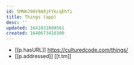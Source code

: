 ```yaml
---
id: 5MNKJ98V9A0jFYkcqEhfi
title: Things (app)
desc: ''
updated: 1641031808561
created: 1640673416300
---
```



- [[p.hasURL]] https://culturedcode.com/things/
- [[p.addressed]] [[t.tm]]
